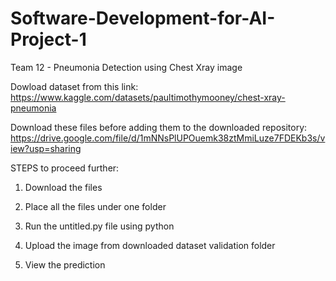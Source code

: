 # Software-Development-for-AI-Project-1
Team 12 - Pneumonia Detection using Chest Xray image

Dowload dataset from this link: https://www.kaggle.com/datasets/paultimothymooney/chest-xray-pneumonia


Download these files before adding them to the downloaded repository: https://drive.google.com/file/d/1mNNsPlUPOuemk38ztMmiLuze7FDEKb3s/view?usp=sharing

STEPS to proceed further:

1. Download the files 

2. Place all the files under one folder

3. Run the untitled.py file using python

4. Upload the image from downloaded dataset validation folder

5. View the prediction
